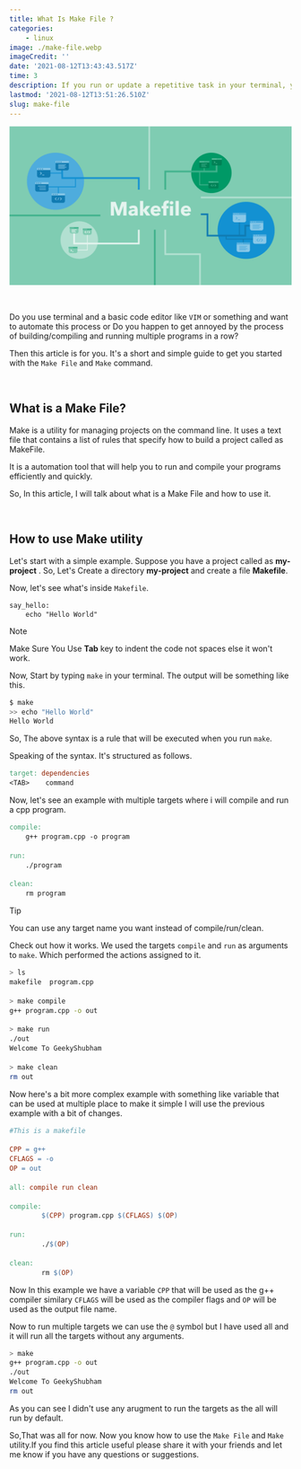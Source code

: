 ```yaml
---
title: What Is Make File ?
categories:
    - linux
image: ./make-file.webp
imageCredit: ''
date: '2021-08-12T13:43:43.517Z'
time: 3
description: If you run or update a repetitive task in your terminal, you will find that it takes a lot of time. That's why we use Make File.
lastmod: '2021-08-12T13:51:26.510Z'
slug: make-file
---
```


![Make File Terminal](./make-file-terminal.png)

<br>

Do you use terminal and a basic code editor like `VIM` or something and want to automate this process or Do you happen to get annoyed by the process of building/compiling and running multiple programs in a row? 

Then this article is for you. It's a short and simple guide to get you started with the `Make File` and `Make` command.

<br>

**What is a Make File?**
---------------------

Make is a utility for managing projects on the command line. It uses a text file that contains a list of rules that specify how to build a project called as MakeFile.

It is a automation tool that will help you to run and compile your programs efficiently and quickly.

So, In this article, I will talk about what is a Make File and how to use it.

<br>


**How to use Make utility**
---------------------

Let's start with a simple example. Suppose you have a project called as **my-project** . So, Let's Create a directory **my-project** and create a file  **Makefile**.

Now, let's see what's inside `Makefile`.

```
say_hello:
    echo "Hello World"
```
> [!NOTE]
> Make Sure You Use **Tab** key to indent the code not spaces else it won't work.

Now, Start by typing `make` in your terminal. The output will be something like this.

```bash
$ make
>> echo "Hello World"
Hello World
```

So, The above syntax is a rule that will be executed when you run `make`.

Speaking of the syntax. It's structured as follows.

```makefile
target: dependencies
<TAB>    command
```

Now, let's see an example with multiple targets where i will compile and run a cpp program.

```makefile
compile:
    g++ program.cpp -o program

run:
    ./program

clean:
    rm program

```

> [!TIP]
> You can use any target name you want instead of compile/run/clean.


Check out how it works. We used the targets `compile` and `run` as arguments to `make`. Which performed the actions assigned to it.

```bash
> ls
makefile  program.cpp

> make compile
g++ program.cpp -o out

> make run
./out
Welcome To GeekyShubham

> make clean
rm out
```


Now here's a bit more complex example with something like variable that can be used at multiple place to make it simple I will use the previous example with a bit of changes.

```makefile
#This is a makefile

CPP = g++
CFLAGS = -o
OP = out

all: compile run clean

compile:
        $(CPP) program.cpp $(CFLAGS) $(OP)

run:
        ./$(OP)

clean:
        rm $(OP)
```

Now In this example we have a variable `CPP` that will be used as the g++ compiler similary `CFLAGS` will be used as the compiler flags and `OP` will be used as the output file name.

Now to run multiple targets we can use the `@` symbol but I have used all and it will run all the targets without any arguments.

```bash
> make
g++ program.cpp -o out
./out
Welcome To GeekyShubham
rm out
```

As you can see I didn't use any arugment to run the targets as the all will run by default.

So,That was all for now. Now you know how to use the `Make File` and `Make` utility.If you find this article useful please share it with your friends and let me know if you have any questions or suggestions.

